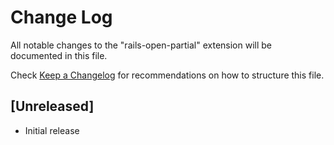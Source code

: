 # Change Log

All notable changes to the "rails-open-partial" extension will be documented in this file.

Check [Keep a Changelog](http://keepachangelog.com/) for recommendations on how to structure this file.

## [Unreleased]

- Initial release